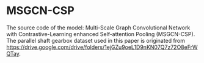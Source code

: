 # MSGCN-CSP
The source code of the model: Multi-Scale Graph Convolutional Network with Contrastive-Learning enhanced Self-attention Pooling (MSGCN-CSP). 
The parallel shaft gearbox dataset used in this paper is originated from https://drive.google.com/drive/folders/1ejGZu9oeL1D9nKN07Q7z72O8eFrWQTay.
